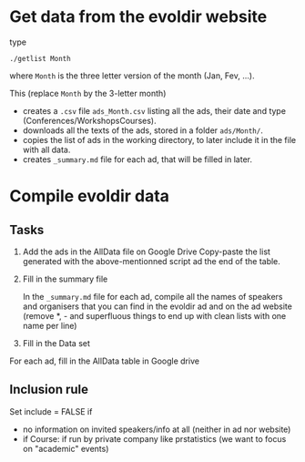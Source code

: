 
# Get data from the evoldir website

type
```
./getlist Month
```
where `Month` is the three letter version of the month (Jan, Fev, ...). 

This (replace `Month` by the 3-letter month)
- creates a `.csv` file `ads_Month.csv` listing all the ads, their date and type (Conferences/WorkshopsCourses).
- downloads all the texts of the ads, stored in a folder `ads/Month/`.
- copies the list of ads in the working directory, to later include it in the file with all data.
- creates `_summary.md` file for each ad, that will be filled in later.

# Compile evoldir data

## Tasks

 1) Add the ads in the AllData file on Google Drive
   Copy-paste the list generated with the above-mentionned script ad the end of the table.

 2) Fill in the summary file

    In the `_summary.md` file for each ad, compile all the names of speakers and organisers that you can find in the evoldir ad and on the ad website (remove *, - and superfluous things to end up with clean lists with one name per line)

 3) Fill in the Data set

   For each ad, fill in the AllData table in Google drive 

## Inclusion rule

Set include = FALSE if

 - no information on invited speakers/info at all (neither in ad nor website)
 - if Course: if run by private company like prstatistics (we want to focus on "academic" events)


